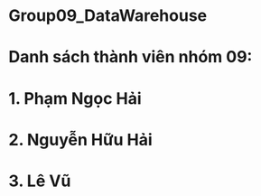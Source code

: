# Group09_DataWarehouse
# Danh sách thành viên nhóm 09:
# 1. Phạm Ngọc Hải
# 2. Nguyễn Hữu Hải
# 3. Lê Vũ
